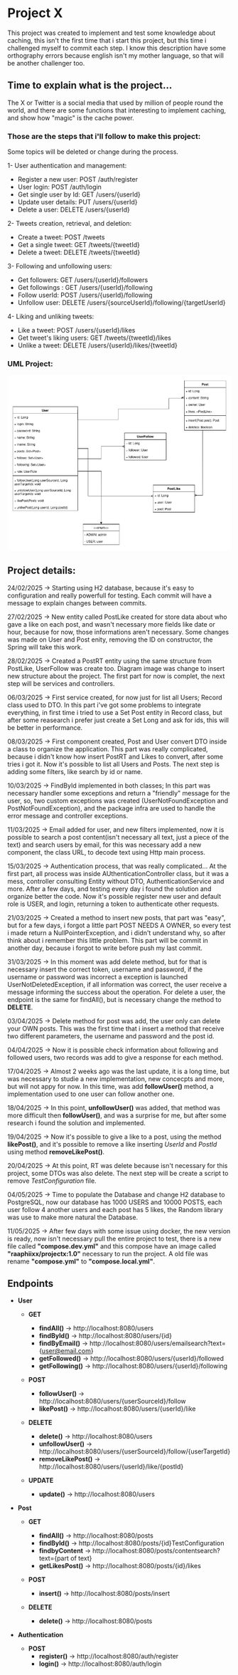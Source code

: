 # Project X

This project was created to implement and test some knowledge about caching, this isn't the first time that i start 
this project, but this time i challenged myself to commit each step. I know this description have some orthography errors because english isn't my mother language, so that will be another challenger too.

## Time to explain what is the project...
The X or Twitter is a social media that used by million of people round the world, and there are some functions that 
interesting to implement caching, and show how "magic" is the cache power.

### Those are the steps that i'll follow to make this project:
Some topics will be deleted or change during the process.


1- User authentication and management:

* Register a new user: POST /auth/register
* User login: POST /auth/login
* Get single user by Id: GET /users/{userId}
* Update user details: PUT /users/{userId}
* Delete a user: DELETE /users/{userId}

2- Tweets creation, retrieval, and deletion:

* Create a tweet: POST /tweets
* Get a single tweet: GET /tweets/{tweetId}
* Delete a tweet: DELETE /tweets/{tweetId}

3- Following and unfollowing users:

* Get followers: GET /users/{userId}/followers
* Get followings : GET /users/{userId}/following
* Follow userId: POST /users/{userId}/following
* Unfollow user: DELETE /users/{sourceUserId}/following/{targetUserId}

4- Liking and unliking tweets:

* Like a tweet: POST /users/{userId}/likes
* Get tweet's liking users: GET /tweets/{tweetId}/likes
* Unlike a tweet: DELETE /users/{userId}/likes/{tweetId}

### UML Project:

![Diagram User - Post](medias/diagram_3.png)


## Project details:

24/02/2025 -> Starting using H2 database, because it's easy to configuration and really powerfull for testing. Each commit will have a message to explain changes between commits.

27/02/2025 -> New entity called PostLike created for store data about who gave a like on each post, and wasn't necessary more fields like date or hour, because for now, those informations aren't necessary. Some changes was made on User and Post enity, removing the ID on constructor, the Spring will take this work.

28/02/2025 -> Created a PostRT entity using the same structure from PostLike, UserFollow was create too. Diagram image was change to insert new structure about the project. The first part for now is complet, the next step will be services and controllers.

06/03/2025 -> First service created, for now just for list all Users; Record class used to DTO. In this part i've got some problems to integrate everything, in first time i tried to use a Set Post entity in Record class, but after some reasearch i prefer just create a Set Long and ask for ids, this will be better in performance.

08/03/2025 -> First component created, Post and User convert DTO inside a class to organize the application. This part was really complicated, because i didn't know how insert PostRT and Likes to convert, after some tries i got it. Now it's possible to list all Users and Posts. The next step is adding some filters, like search by id or name.

10/03/2025 -> FindById implemented in both classes; In this part was necessary handler some exceptions and return a "friendly" message for the user, so, two custom exceptions was created (UserNotFoundException and PostNotFoundException), and the package infra are used to handle the error message and controller exceptions.

11/03/2025 -> Email added for user, and new filters implemented, now it is possible to search a post content(isn't necessary all text, just a piece of the text) and search users by email, for this was necessary add a new component, the class URL, to decode text using Http main process.

15/03/2025 -> Authentication process, that was really complicated... At the first part, all process was inside AUthenticationController class, but it was a mess, controller consulting Entity without DTO, AuthenticationService and more. After a few days, and testing every day i found the solution and organize better the code. Now it's possible register new user and default role is USER, and login, returning a token to authenticate other requests.

21/03/2025 -> Created a method to insert new posts, that part was "easy", but for a few days, i forgot a little part POST NEEDS A OWNER, so every test i made return a NullPointerException, and i didn't understand why, so after think about i remember this little problem. This part will be commit in another day, because i forgot to write before push my last commit.

31/03/2025 -> In this moment was add delete method, but for that is necessary insert the correct token, username and password, if the username or password was incorrect a exception is launched UserNotDeletedException, if all information was correct, the user receive a message informing the success about the operation. For delete a user, the endpoint is the same for findAll(), but is necessary change the method to **DELETE**.

03/04/2025 -> Delete method for post was add, the user only can delete your OWN posts. This was the first time that i insert a method that receive two different parameters, the username and password and the post id.

04/04/2025 -> Now it is possible check information about following and followed users, two records was add to give a response for each method.

17/04/2025 -> Almost 2 weeks ago was the last update, it is a long time, but was necessary to studie a new implementation, new concecpts and more, but will not appy for now. In this time, was add **followUser()** method, a implementation used to one user can follow another one.

18/04/2025 -> In this point, **unfollowUser()** was added, that method was more difficult then **followUser()**, and was a surprise for me, but after some research i found the solution and implemented.

19/04/2025 -> Now it's possible to give a like to a post, using the method **likePost()**, and it's possible to remove a like inserting *UserId* and *PostId* using method **removeLikePost()**.

20/04/2025 -> At this point, RT was delete because isn't necessary for this project, some DTOs was also delete. The next step will be create a script to remove *TestConfiguration* file.

04/05/2025 -> Time to populate the Database and change H2 database to PostgreSQL, now our database has 1000 USERS and 10000 POSTS, each user follow 4 another users and each post has 5 likes, the Random library was use to make more natural the Database.

11/05/2025 -> After few days with some issue using docker, the new version is ready, now isn't necessary pull the entire project to test, there is a new file called **"compose.dev.yml"** and this compose have an image called **"raaphiixx/projectx:1.0"** necessary to run the project. A old file was rename **"compose.yml"** to **"compose.local.yml"**.

## Endpoints

* **User**
  * **GET** 
    * **findAll()** -> http://localhost:8080/users
    * **findById()** -> http://localhost:8080/users/{id}
    * **findByEmail()** -> http://localhost:8080/users/emailsearch?text={user@email.com}
    * **getFollowed()** -> http://localhost:8080/users/{userId}/followed
    * **getFollowing()** -> http://localhost:8080/users/{userId}/following
  
  * **POST**
    * **followUser()** -> http://localhost:8080/users/{userSourceId}/follow
    * **likePost()** -> http://localhost:8080/users/{userId}/like
  
  * **DELETE**
    * **delete()** -> http://localhost:8080/users
    * **unfollowUser()** -> http://localhost:8080/users/{userSourceId}/follow/{userTargetId}
    * **removeLikePost()** -> http://localhost:8080/users/{userId}/like/{postId}
  
  * **UPDATE**
    * **update()** -> http://localhost:8080/users


* **Post**
  
  * **GET** 
    * **findAll()** -> http://localhost:8080/posts
    * **findById()** -> http://localhost:8080/posts/{id}TestConfiguration
    * **findbyContent** -> http://localhost:8080/posts/contentsearch?text={part of text}
    * **getLikesPost()** -> http://localhost:8080/posts/{id}/likes
  
  * **POST**
    * **insert()** -> http://localhost:8080/posts/insert
  
  * **DELETE**
      * **delete()** -> http://localhost:8080/posts


* **Authentication**
  
  * **POST**
    * **register()** -> http://localhost:8080/auth/register
    * **login()** -> http://localhost:8080/auth/login